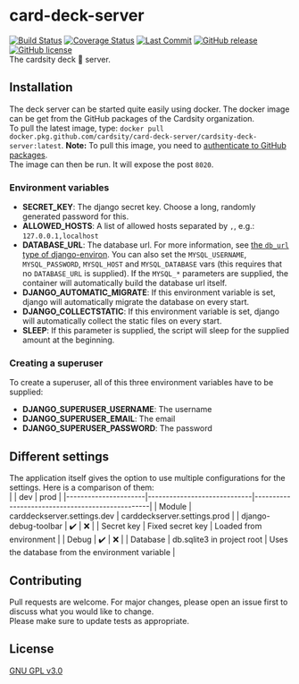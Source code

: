 # card-deck-server
[![Build Status](https://travis-ci.org/Cardsity/card-deck-server.svg?branch=master)](https://travis-ci.org/Cardsity/card-deck-server)
[![Coverage Status](https://coveralls.io/repos/github/Cardsity/card-deck-server/badge.svg?branch=master)](https://coveralls.io/github/Cardsity/card-deck-server?branch=master)
[![Last Commit](https://img.shields.io/github/last-commit/Cardsity/card-deck-server)](https://github.com/Cardsity/card-deck-server/commits)
[![GitHub release](https://img.shields.io/github/release/Cardsity/card-deck-server.svg)](https://GitHub.com/Cardsity/card-deck-server/releases/)
[![GitHub license](https://img.shields.io/github/license/Cardsity/card-deck-server.svg)](https://github.com/Cardsity/card-deck-server/blob/master/LICENSE)  
The cardsity deck :flower_playing_cards: server.

## Installation
The deck server can be started quite easily using docker. The docker image can be get from the GitHub packages of the Cardsity organization.  
To pull the latest image, type: `docker pull docker.pkg.github.com/cardsity/card-deck-server/cardsity-deck-server:latest`.
**Note:** To pull this image, you need to [authenticate to GitHub packages](https://help.github.com/en/packages/using-github-packages-with-your-projects-ecosystem/configuring-docker-for-use-with-github-packages#authenticating-to-github-packages).  
The image can then be run. It will expose the post `8020`.  
### Environment variables
- **SECRET_KEY**: The django secret key. Choose a long, randomly generated password for this.
- **ALLOWED_HOSTS**: A list of allowed hosts separated by `,`, e.g.: `127.0.0.1,localhost`
- **DATABASE_URL**: The database url. For more information, see [the `db_url` type of django-environ](https://github.com/joke2k/django-environ#supported-types).
  You can also set the `MYSQL_USERNAME`, `MYSQL_PASSWORD`, `MYSQL_HOST` and `MYSQL_DATABASE` vars (this requires that no `DATABASE_URL` is supplied). 
  If the `MYSQL_*` parameters are supplied, the container will automatically build the database url itself.
- **DJANGO_AUTOMATIC_MIGRATE**: If this environment variable is set, django will automatically migrate the database on every start.
- **DJANGO_COLLECTSTATIC**: If this environment variable is set, django will automatically collect the static files on every start.
- **SLEEP**: If this parameter is supplied, the script will sleep for the supplied amount at the beginning.
### Creating a superuser
To create a superuser, all of this three environment variables have to be supplied:
- **DJANGO_SUPERUSER_USERNAME**: The username
- **DJANGO_SUPERUSER_EMAIL**: The email
- **DJANGO_SUPERUSER_PASSWORD**: The password

## Different settings
The application itself gives the option to use multiple configurations for the settings. Here is a comparison of them:  
|                      | dev                         | prod                                            |
|----------------------|-----------------------------|-------------------------------------------------|
| Module               | carddeckserver.settings.dev | carddeckserver.settings.prod                    |
| django-debug-toolbar | :heavy_check_mark:          | :x:                                             |
| Secret key           | Fixed secret key            | Loaded from environment                         |
| Debug                | :heavy_check_mark:          | :x:                                             |
| Database             | db.sqlite3 in project root  | Uses the database from the environment variable |

## Contributing
Pull requests are welcome. For major changes, please open an issue first to discuss what you would like to change.  
Please make sure to update tests as appropriate.

## License
[GNU GPL v3.0](LICENSE)
